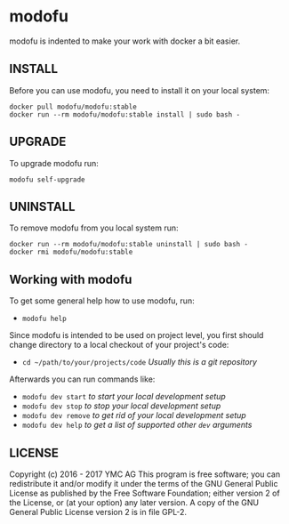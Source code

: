 modofu
======

modofu is indented to make your work with docker a bit easier.

INSTALL
-------
Before you can use modofu, you need to install it on your local system:
```
docker pull modofu/modofu:stable
docker run --rm modofu/modofu:stable install | sudo bash -
```

UPGRADE
-------
To upgrade modofu run:
```
modofu self-upgrade
```

UNINSTALL
---------
To remove modofu from you local system run:
```
docker run --rm modofu/modofu:stable uninstall | sudo bash -
docker rmi modofu/modofu:stable
```

Working with modofu
-------------------------------
To get some general help how to use modofu, run:
- `modofu help`

Since modofu is intended to be used on project level, you first should
change directory to a local checkout of your project's code:
- `cd ~/path/to/your/projects/code` *Usually this is a git repository*

Afterwards you can run commands like:
- `modofu dev start` *to start your local development setup*
- `modofu dev stop` *to stop your local development setup*
- `modofu dev remove` *to get rid of your local development setup*
- `modofu dev help` *to get a list of supported other `dev` arguments*

LICENSE
-------
Copyright (c) 2016 - 2017 YMC AG
This program is free software; you can redistribute it and/or modify it
under the terms of the GNU General Public License as published by the
Free Software Foundation; either version 2 of the License, or (at your
option) any later version.
A copy of the GNU General Public License version 2 is in file GPL-2.

